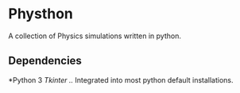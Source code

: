 # Physthon
A collection of Physics simulations written in python. 

## Dependencies
*Python 3
*Tkinter
..* Integrated into most python default installations. 
